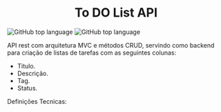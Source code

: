 <h1 align="center">To DO List API</h1>

![GitHub top language](https://img.shields.io/github/languages/top/naereloire/to_do_list_API?style=for-the-badge)
![GitHub top language](https://img.shields.io/github/languages/top/naereloire/to_do_list_API?label=spring%20boot&style=for-the-badge)
   
API rest com arquitetura MVC e métodos CRUD, servindo como backend para criação de listas de tarefas com as seguintes colunas:
* Titulo.
* Descrição.
* Tag.
* Status.

Definições Tecnicas:



